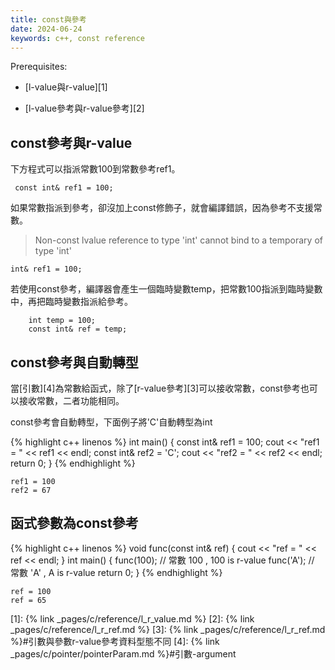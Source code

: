 ```yaml
---
title: const與參考
date: 2024-06-24
keywords: c++, const reference
---
```


Prerequisites:

- [l-value與r-value][1]

- [l-value參考與r-value參考][2]

## const參考與r-value

下方程式可以指派常數100到常數參考ref1。

```
 const int& ref1 = 100;
```

如果常數指派到參考，卻沒加上const修飾子，就會編譯錯誤，因為參考不支援常數。
> Non-const lvalue reference to type 'int' cannot bind to a temporary of type 'int'

```
int& ref1 = 100;
```

若使用const參考，編譯器會產生一個臨時變數temp，把常數100指派到臨時變數中，再把臨時變數指派給參考。
```
    int temp = 100;
    const int& ref = temp;
```

## const參考與自動轉型

當[引數][4]為常數給函式，除了[r-value參考][3]可以接收常數，const參考也可以接收常數，二者功能相同。

const參考會自動轉型，下面例子將'C'自動轉型為int

{% highlight c++ linenos %}
int main() {
    const int& ref1 = 100;
    cout << "ref1 = " << ref1 << endl;
    const int& ref2 = 'C';
    cout << "ref2 = " << ref2 << endl;
    return 0;
}
{% endhighlight %}

```
ref1 = 100
ref2 = 67
```

## 函式參數為const參考

{% highlight c++ linenos %}
void func(const int& ref) {
    cout << "ref = " << ref << endl;
}
int main() {
    func(100); // 常數 100 , 100 is r-value
    func('A'); // 常數 'A' , A is r-value 
    return 0;
}
{% endhighlight %}

```
ref = 100
ref = 65
```


[1]: {% link _pages/c/reference/l_r_value.md %}
[2]: {% link _pages/c/reference/l_r_ref.md %}
[3]: {% link _pages/c/reference/l_r_ref.md %}#引數與參數r-value參考資料型態不同
[4]: {% link _pages/c/pointer/pointerParam.md %}#引數-argument